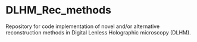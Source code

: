 # DLHM_Rec_methods
Repository for code implementation of novel and/or alternative reconstruction methods in Digital Lenless Holographic microscopy (DLHM).
